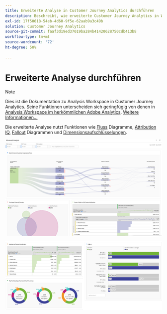 ```yaml
---
title: Erweiterte Analyse in Customer Journey Analytics durchführen
description: Beschreibt, wie erweiterte Customer Journey Analytics in Workspace analysiert werden.
exl-id: 17f50618-54eb-4d60-9f5e-62aab9a3c49b
solution: Customer Journey Analytics
source-git-commit: faaf3d19ed37019ba284b41420628750cdb413b8
workflow-type: tm+mt
source-wordcount: '72'
ht-degree: 50%

---
```


# Erweiterte Analyse durchführen

>[!NOTE]
>
>Dies ist die Dokumentation zu Analysis Workspace in Customer Journey Analytics. Seine Funktionen unterscheiden sich geringfügig von denen in [Analysis Workspace im herkömmlichen Adobe Analytics](https://experienceleague.adobe.com/docs/analytics/analyze/analysis-workspace/home.html?lang=de). [Weitere Informationen...](/help/getting-started/cja-aa.md)

Die erweiterte Analyse nutzt Funktionen wie [Fluss](/help/analysis-workspace/visualizations/c-flow/flow.md) Diagramme, [Attribution IQ](/help/analysis-workspace/attribution/overview.md), [Fallout](/help/analysis-workspace/visualizations/fallout/fallout-flow.md) Diagrammen und [Dimensionsaufschlüsselungen](/help/components/dimensions/t-breakdown-fa.md).

![Workspace-Screenshot 1](assets/cja-adv-analysis1.png)

![Workspace-Screenshot 2](assets/cja-adv-analysis2.png)

